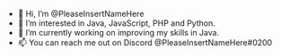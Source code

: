 - 👋 Hi, I’m @PleaseInsertNameHere
- 👀 I’m interested in Java, JavaScript, PHP and Python.
- 🌱 I’m currently working on improving my skills in Java.
- 📫 You can reach me out on Discord @PleaseInsertNameHere#0200

<!---
PleaseInsertNameHere/PleaseInsertNameHere is a ✨ special ✨ repository because its `README.md` (this file) appears on your GitHub profile.
You can click the Preview link to take a look at your changes.
--->
